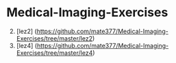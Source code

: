# Medical-Imaging-Exercises
2. [lez2] (https://github.com/mate377/Medical-Imaging-Exercises/tree/master/lez2)
4. [lez4] (https://github.com/mate377/Medical-Imaging-Exercises/tree/master/lez4)
